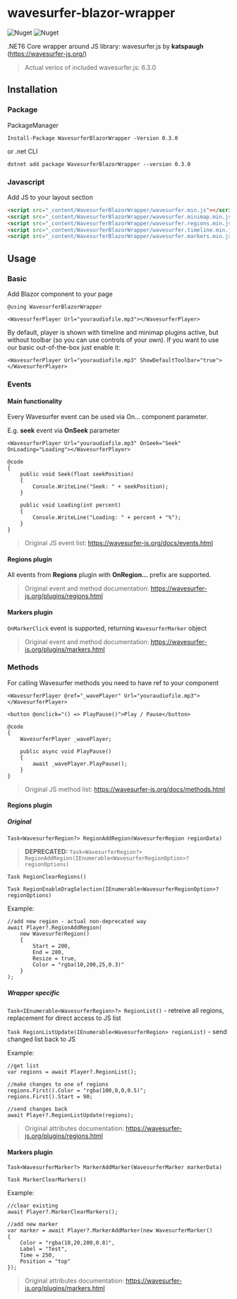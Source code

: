 # wavesurfer-blazor-wrapper

![Nuget](https://img.shields.io/nuget/v/WavesurferBlazorWrapper) ![Nuget](https://img.shields.io/nuget/dt/WavesurferBlazorWrapper)

.NET6 Core wrapper around JS library: wavesurfer.js by **katspaugh** (https://wavesurfer-js.org/)

> Actual verios of included wavesurfer.js: 6.3.0

## Installation

### Package
PackageManager
```
Install-Package WavesurferBlazorWrapper -Version 0.3.0
```
or .net CLI
```
dotnet add package WavesurferBlazorWrapper --version 0.3.0
```

### Javascript
Add JS to your layout <head> section
```html
<script src="_content/WavesurferBlazorWrapper/wavesurfer.min.js"></script>
<script src="_content/WavesurferBlazorWrapper/wavesurfer.minimap.min.js"></script>
<script src="_content/WavesurferBlazorWrapper/wavesurfer.regions.min.js"></script>
<script src="_content/WavesurferBlazorWrapper/wavesurfer.timeline.min.js"></script>
<script src="_content/WavesurferBlazorWrapper/wavesurfer.markers.min.js"></script>
```

## Usage

### Basic
Add Blazor component to your page
```razor
@using WavesurferBlazorWrapper

<WavesurferPlayer Url="youraudiofile.mp3"></WavesurferPlayer>
```
By default, player is shown with timeline and minimap plugins active, but without toolbar (so you can use controls of your own). If you want to use our basic out-of-the-box just enable it:
```razor
<WavesurferPlayer Url="youraudiofile.mp3" ShowDefaultToolbar="true"></WavesurferPlayer>
```

### Events

#### Main functionality

Every Wavesurfer event can be used via On... component parameter.
  
E.g. **seek** event via **OnSeek** parameter
```razor
<WavesurferPlayer Url="youraudiofile.mp3" OnSeek="Seek" OnLoading="Loading"></WavesurferPlayer>

@code
{
    public void Seek(float seekPosition)
    {
        Console.WriteLine("Seek: " + seekPosition);
    }

    public void Loading(int percent)
    {
        Console.WriteLine("Loading: " + percent + "%");
    }
}
```
  
> Original JS event list: https://wavesurfer-js.org/docs/events.html

#### Regions plugin

All events from **Regions** plugin with **OnRegion...** prefix are supported.

> Original event and method documentation: https://wavesurfer-js.org/plugins/regions.html

#### Markers plugin

`OnMarkerClick` event is supported, returning `WavesurferMarker` object

> Original event and method documentation: https://wavesurfer-js.org/plugins/markers.html
  
### Methods  
For calling Wavesurfer methods you need to have ref to your component  
```razor
<WavesurferPlayer @ref="_wavePlayer" Url="youraudiofile.mp3"></WavesurferPlayer>

<button @onclick="() => PlayPause()">Play / Pause</button>
  
@code
{
    WavesurferPlayer _wavePlayer;

    public async void PlayPause()
    {
        await _wavePlayer.PlayPause();
    }
}
```
> Original JS method list: https://wavesurfer-js.org/docs/methods.html

#### Regions plugin

##### Original

`Task<WavesurferRegion?> RegionAddRegion(WavesurferRegion regionData)`

> **DEPRECATED:** `Task<WavesurferRegion?> RegionAddRegion(IEnumerable<WavesurferRegionOption>? regionOptions)`

`Task RegionClearRegions()`

`Task RegionEnableDragSelection(IEnumerable<WavesurferRegionOption>? regionOptions)`

Example:
```razor
//add new region - actual non-deprecated way
await Player?.RegionAddRegion(
    new WavesurferRegion()
    {
        Start = 200,
        End = 280,
        Resize = true,
        Color = "rgba(10,200,25,0.3)"
    }
);
```

##### Wrapper specific

`Task<IEnumerable<WavesurferRegion>?> RegionList()` - retreive all regions, replacement for direct access to JS list

`Task RegionListUpdate(IEnumerable<WavesurferRegion> regionList)` - send changed list back to JS

Example:
```razor
//get list
var regions = await Player?.RegionList();

//make changes to one of regions
regions.First().Color = "rgba(100,0,0,0.5)";
regions.First().Start = 90;

//send changes back
await Player?.RegionListUpdate(regions);
```

> Original attributes documentation: https://wavesurfer-js.org/plugins/regions.html
 
#### Markers plugin

`Task<WavesurferMarker?> MarkerAddMarker(WavesurferMarker markerData)`

`Task MarkerClearMarkers()`

Example:
```razor
//clear existing
await Player?.MarkerClearMarkers();

//add new marker
var marker = await Player?.MarkerAddMarker(new WavesurferMarker()
{
    Color = "rgba(10,20,200,0.8)",
    Label = "Test",
    Time = 250,
    Position = "top"
});
```

> Original attributes documentation: https://wavesurfer-js.org/plugins/markers.html